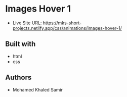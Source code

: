 # Images Hover 1

- Live Site URL: https://mks-short-projects.netlify.app/css/animations/images-hover-1/

## Built with

- html
- css

## Authors

- Mohamed Khaled Samir
